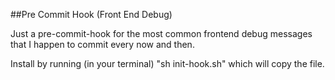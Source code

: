 ##Pre Commit Hook (Front End Debug)

Just a pre-commit-hook for the most common frontend debug messages that I happen to commit every now and then. 

Install by running (in your terminal) "sh  init-hook.sh" which will copy  the file.
